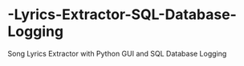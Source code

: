 # -Lyrics-Extractor-SQL-Database-Logging
Song Lyrics Extractor with Python GUI and SQL Database Logging
